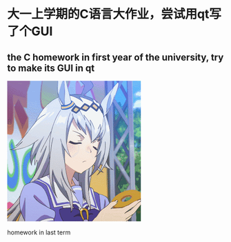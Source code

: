 # 大一上学期的C语言大作业，尝试用qt写了个GUI
## the C homework in first year of the university, try to make its GUI in qt 
![小栗帽](/xlm.gif) 

homework in last term
